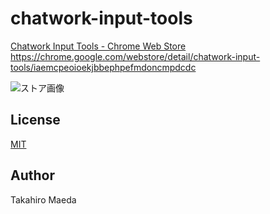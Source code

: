 # chatwork-input-tools

[Chatwork Input Tools - Chrome Web Store](https://chrome.google.com/webstore/detail/chatwork-input-tools/iaemcpeoioekjbbephpefmdoncmpdcdc)  
https://chrome.google.com/webstore/detail/chatwork-input-tools/iaemcpeoioekjbbephpefmdoncmpdcdc

![ストア画像](https://raw.githubusercontent.com/tkhrmd/chatwork-input-tools/master/webstore.png)

## License

[MIT](https://github.com/tkhrmd/chatwork-input-tools/blob/master/LICENSE)

## Author

Takahiro Maeda
